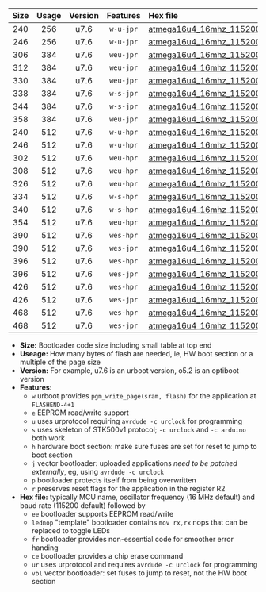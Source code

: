 |Size|Usage|Version|Features|Hex file|
|:-:|:-:|:-:|:-:|:--|
|240|256|u7.6|`w-u-jpr`|[atmega16u4_16mhz_115200bps_ur_vbl.hex](https://raw.githubusercontent.com/stefanrueger/urboot/main//atmega16u4_16mhz_115200bps_ur_vbl.hex)|
|246|256|u7.6|`w-u-jpr`|[atmega16u4_16mhz_115200bps_lednop_ur_vbl.hex](https://raw.githubusercontent.com/stefanrueger/urboot/main//atmega16u4_16mhz_115200bps_lednop_ur_vbl.hex)|
|306|384|u7.6|`weu-jpr`|[atmega16u4_16mhz_115200bps_ee_ur_vbl.hex](https://raw.githubusercontent.com/stefanrueger/urboot/main//atmega16u4_16mhz_115200bps_ee_ur_vbl.hex)|
|312|384|u7.6|`weu-jpr`|[atmega16u4_16mhz_115200bps_ee_lednop_ur_vbl.hex](https://raw.githubusercontent.com/stefanrueger/urboot/main//atmega16u4_16mhz_115200bps_ee_lednop_ur_vbl.hex)|
|330|384|u7.6|`weu-jpr`|[atmega16u4_16mhz_115200bps_ee_lednop_fr_ur_vbl.hex](https://raw.githubusercontent.com/stefanrueger/urboot/main//atmega16u4_16mhz_115200bps_ee_lednop_fr_ur_vbl.hex)|
|338|384|u7.6|`w-s-jpr`|[atmega16u4_16mhz_115200bps_vbl.hex](https://raw.githubusercontent.com/stefanrueger/urboot/main//atmega16u4_16mhz_115200bps_vbl.hex)|
|344|384|u7.6|`w-s-jpr`|[atmega16u4_16mhz_115200bps_lednop_vbl.hex](https://raw.githubusercontent.com/stefanrueger/urboot/main//atmega16u4_16mhz_115200bps_lednop_vbl.hex)|
|358|384|u7.6|`weu-jpr`|[atmega16u4_16mhz_115200bps_ee_lednop_fr_ce_ur_vbl.hex](https://raw.githubusercontent.com/stefanrueger/urboot/main//atmega16u4_16mhz_115200bps_ee_lednop_fr_ce_ur_vbl.hex)|
|240|512|u7.6|`w-u-hpr`|[atmega16u4_16mhz_115200bps_ur.hex](https://raw.githubusercontent.com/stefanrueger/urboot/main//atmega16u4_16mhz_115200bps_ur.hex)|
|246|512|u7.6|`w-u-hpr`|[atmega16u4_16mhz_115200bps_lednop_ur.hex](https://raw.githubusercontent.com/stefanrueger/urboot/main//atmega16u4_16mhz_115200bps_lednop_ur.hex)|
|302|512|u7.6|`weu-hpr`|[atmega16u4_16mhz_115200bps_ee_ur.hex](https://raw.githubusercontent.com/stefanrueger/urboot/main//atmega16u4_16mhz_115200bps_ee_ur.hex)|
|308|512|u7.6|`weu-hpr`|[atmega16u4_16mhz_115200bps_ee_lednop_ur.hex](https://raw.githubusercontent.com/stefanrueger/urboot/main//atmega16u4_16mhz_115200bps_ee_lednop_ur.hex)|
|326|512|u7.6|`weu-hpr`|[atmega16u4_16mhz_115200bps_ee_lednop_fr_ur.hex](https://raw.githubusercontent.com/stefanrueger/urboot/main//atmega16u4_16mhz_115200bps_ee_lednop_fr_ur.hex)|
|334|512|u7.6|`w-s-hpr`|[atmega16u4_16mhz_115200bps.hex](https://raw.githubusercontent.com/stefanrueger/urboot/main//atmega16u4_16mhz_115200bps.hex)|
|340|512|u7.6|`w-s-hpr`|[atmega16u4_16mhz_115200bps_lednop.hex](https://raw.githubusercontent.com/stefanrueger/urboot/main//atmega16u4_16mhz_115200bps_lednop.hex)|
|354|512|u7.6|`weu-hpr`|[atmega16u4_16mhz_115200bps_ee_lednop_fr_ce_ur.hex](https://raw.githubusercontent.com/stefanrueger/urboot/main//atmega16u4_16mhz_115200bps_ee_lednop_fr_ce_ur.hex)|
|390|512|u7.6|`wes-hpr`|[atmega16u4_16mhz_115200bps_ee.hex](https://raw.githubusercontent.com/stefanrueger/urboot/main//atmega16u4_16mhz_115200bps_ee.hex)|
|390|512|u7.6|`wes-jpr`|[atmega16u4_16mhz_115200bps_ee_vbl.hex](https://raw.githubusercontent.com/stefanrueger/urboot/main//atmega16u4_16mhz_115200bps_ee_vbl.hex)|
|396|512|u7.6|`wes-hpr`|[atmega16u4_16mhz_115200bps_ee_lednop.hex](https://raw.githubusercontent.com/stefanrueger/urboot/main//atmega16u4_16mhz_115200bps_ee_lednop.hex)|
|396|512|u7.6|`wes-jpr`|[atmega16u4_16mhz_115200bps_ee_lednop_vbl.hex](https://raw.githubusercontent.com/stefanrueger/urboot/main//atmega16u4_16mhz_115200bps_ee_lednop_vbl.hex)|
|426|512|u7.6|`wes-hpr`|[atmega16u4_16mhz_115200bps_ee_lednop_fr.hex](https://raw.githubusercontent.com/stefanrueger/urboot/main//atmega16u4_16mhz_115200bps_ee_lednop_fr.hex)|
|426|512|u7.6|`wes-jpr`|[atmega16u4_16mhz_115200bps_ee_lednop_fr_vbl.hex](https://raw.githubusercontent.com/stefanrueger/urboot/main//atmega16u4_16mhz_115200bps_ee_lednop_fr_vbl.hex)|
|468|512|u7.6|`wes-hpr`|[atmega16u4_16mhz_115200bps_ee_lednop_fr_ce.hex](https://raw.githubusercontent.com/stefanrueger/urboot/main//atmega16u4_16mhz_115200bps_ee_lednop_fr_ce.hex)|
|468|512|u7.6|`wes-jpr`|[atmega16u4_16mhz_115200bps_ee_lednop_fr_ce_vbl.hex](https://raw.githubusercontent.com/stefanrueger/urboot/main//atmega16u4_16mhz_115200bps_ee_lednop_fr_ce_vbl.hex)|

- **Size:** Bootloader code size including small table at top end
- **Useage:** How many bytes of flash are needed, ie, HW boot section or a multiple of the page size
- **Version:** For example, u7.6 is an urboot version, o5.2 is an optiboot version
- **Features:**
  + `w` urboot provides `pgm_write_page(sram, flash)` for the application at `FLASHEND-4+1`
  + `e` EEPROM read/write support
  + `u` uses urprotocol requiring `avrdude -c urclock` for programming
  + `s` uses skeleton of STK500v1 protocol; `-c urclock` and `-c arduino` both work
  + `h` hardware boot section: make sure fuses are set for reset to jump to boot section
  + `j` vector bootloader: uploaded applications *need to be patched externally*, eg, using `avrdude -c urclock`
  + `p` bootloader protects itself from being overwritten
  + `r` preserves reset flags for the application in the register R2
- **Hex file:** typically MCU name, oscillator frequency (16 MHz default) and baud rate (115200 default) followed by
  + `ee` bootloader supports EEPROM read/write
  + `lednop` "template" bootloader contains `mov rx,rx` nops that can be replaced to toggle LEDs
  + `fr` bootloader provides non-essential code for smoother error handing
  + `ce` bootloader provides a chip erase command
  + `ur` uses urprotocol and requires `avrdude -c urclock` for programming
  + `vbl` vector bootloader: set fuses to jump to reset, not the HW boot section
